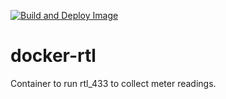 [![Build and Deploy Image](https://github.com/tkhom3/docker-rtl/actions/workflows/build-and-deploy.yml/badge.svg)](https://github.com/tkhom3/docker-rtl/actions/workflows/build-and-deploy.yml)

# docker-rtl

Container to run rtl_433 to collect meter readings. 
